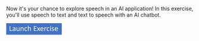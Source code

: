 Now it's your chance to explore speech in an AI application! In this exercise, you'll use speech to text and text to speech with an AI chatbot.

[![Button to launch exercise.](../media/launch-exercise.png)](https://go.microsoft.com/fwlink/?linkid=2339573&azure-portal=true)
